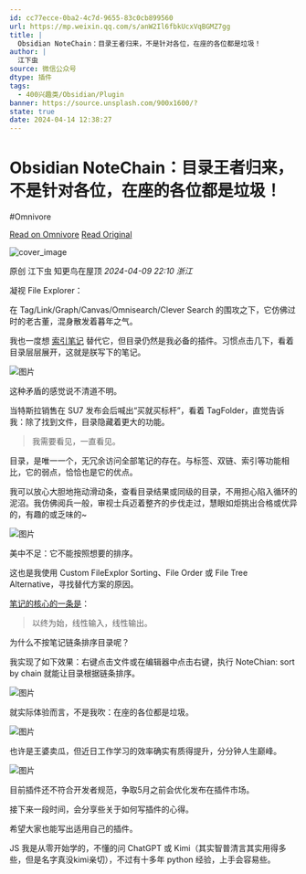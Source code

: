 ```yaml
---
id: cc77ecce-0ba2-4c7d-9655-83c0cb899560
url: https://mp.weixin.qq.com/s/anW2Il6fbkUcxVqBGMZ7gg
title: |
  Obsidian NoteChain：目录王者归来，不是针对各位，在座的各位都是垃圾！
author: |
  江下虫
source: 微信公众号
dtype: 插件
tags:
  - 400兴趣类/Obsidian/Plugin
banner: https://source.unsplash.com/900x1600/?
state: true
date: 2024-04-14 12:38:27
---
```



# Obsidian NoteChain：目录王者归来，不是针对各位，在座的各位都是垃圾！
#Omnivore

[Read on Omnivore](https://omnivore.app/me/https-mp-weixin-qq-com-s-an-w-2-il-6-fbk-ucx-vq-bgmz-7-gg-18edae630b9)
[Read Original](https://mp.weixin.qq.com/s/anW2Il6fbkUcxVqBGMZ7gg)

![cover_image](https://proxy-prod.omnivore-image-cache.app/0x0,spKaZBxmZDyrvt54gE1PT2hxkCVANNkF-w-HKTkJWqwQ/https://mmbiz.qpic.cn/sz_mmbiz_jpg/hp9XO4U4Gj8ickOhvta0Ve0yobMey40yB7HKnobFMxAssTdVsWZ7iaa6j0HvQTibsKDvGrFBu4M4QLkE5REfbNicYw/0?wx_fmt=jpeg) 

原创 江下虫  知更鸟在屋顶 _2024-04-09 22:10_ _浙江_ 

凝视 File Explorer：

在 Tag/Link/Graph/Canvas/Omnisearch/Clever Search 的围攻之下，它仿佛过时的老古董，混身散发着暮年之气。

我也一度想 [索引笔记](http://mp.weixin.qq.com/s?%5F%5Fbiz=MzI5MzMxMTU1OQ==&mid=2247483942&idx=1&sn=061649b01f19937d49b73e4c8de8c6f5&chksm=ec75470edb02ce18ea0a7365daccb6e57e571db70d88db29dfc7701a3d7ea8c5aa9f0c0b20d4&scene=21#wechat%5Fredirect) 替代它，但目录仍然是我必备的插件。习惯点击几下，看着目录层层展开，这就是朕写下的笔记。

![图片](https://proxy-prod.omnivore-image-cache.app/0x0,sJrn6e0hzNsDxK2wPKLM04hDLUNf3OPrvrvWihVyFnRw/https://mmbiz.qpic.cn/sz_mmbiz_png/hp9XO4U4Gj8ickOhvta0Ve0yobMey40yBE7QDKHGotfCaHB3KXNkvicKRuxQuibpA17beSS8d7f52putlWUod3UgA/640?wx_fmt=png)

这种矛盾的感觉说不清道不明。

当特斯拉销售在 SU7 发布会后喊出“买就买标杆”，看着 TagFolder，直觉告诉我：除了找到文件，目录隐藏着更大的功能。

> 我需要看见，一直看见。

目录，是唯一一个，无冗余访问全部笔记的存在。与标签、双链、索引等功能相比，它的弱点，恰恰也是它的优点。  

我可以放心大胆地拖动滑动条，查看目录结果或同级的目录，不用担心陷入循环的泥沼。我仿佛阅兵一般，审视士兵迈着整齐的步伐走过，慧眼如炬挑出合格或优异的，有趣的或乏味的\~

![图片](https://proxy-prod.omnivore-image-cache.app/0x0,sqCjCn1w3wb20HJU-nOihb0TKTYEN-8L7hQ_bTnRs8fw/https://mmbiz.qpic.cn/sz_mmbiz_png/hp9XO4U4Gj8ickOhvta0Ve0yobMey40yBiaZakeSd01w3zz96w1l719XL9Bia8634wvfNJLMqP6rAKwEbqY5yA8NA/640?wx_fmt=png)

美中不足：它不能按照想要的排序。

这也是我使用 Custom FileExplor Sorting、File Order 或 File Tree Alternative，寻找替代方案的原因。

[​笔记的核心的一条是](http://mp.weixin.qq.com/s?%5F%5Fbiz=MzI5MzMxMTU1OQ==&mid=2247485241&idx=1&sn=3bfbcc65e09a97197f79ee818ecd3413&chksm=ec754211db02cb07b779c3ff43f1cd256070b64ff131bf0ec908da52ede6835dd56612dcd7de&scene=21#wechat%5Fredirect)：

> 以终为始，线性输入，线性输出。

为什么不按笔记链条排序目录呢？

我实现了如下效果：右键点击文件或在编辑器中点击右键，执行 NoteChian: sort by chain 就能让目录根据链条排序。

![图片](https://proxy-prod.omnivore-image-cache.app/0x0,sKlJhKYIFe25CoyRIRP5zfo-l3dYH_C4ai0Y7e7ynQ2I/https://mmbiz.qpic.cn/sz_mmbiz_png/hp9XO4U4Gj8ickOhvta0Ve0yobMey40yBvd7MrnWyeQ7CxfF9g2t1ibZFYteTV9Cxwz9pVibkcZia9RjfeaVd5SK9A/640?wx_fmt=png)

就实际体验而言，不是我吹：在座的各位都是垃圾。  

![图片](https://proxy-prod.omnivore-image-cache.app/0x0,sgzEK9FAVaJGchWRHIqpkfcAInyBQWTVwOzg22o_RCK0/https://mmbiz.qpic.cn/sz_mmbiz_png/hp9XO4U4Gj8ickOhvta0Ve0yobMey40yBIo1sZK2OIm6hqnFf6HdePviaMZCKd0ZPEJSEhT8U4z7zOSUuN2GGrdA/640?wx_fmt=png)

也许是王婆卖瓜，但近日工作学习的效率确实有质得提升，分分钟人生巅峰。

![图片](https://proxy-prod.omnivore-image-cache.app/0x0,sy3od7YAw18ABYy4utryOh8m0Z-TufqbFMxSBdaQ2Pfw/https://mmbiz.qpic.cn/sz_mmbiz_png/hp9XO4U4Gj8ickOhvta0Ve0yobMey40yBicZ7ef82kRy5ibaibuMg119ibLzB9djoHa7j7DepSUd8hu1Kd2Yx2B0YjA/640?wx_fmt=png)

目前插件还不符合开发者规范，争取5月之前会优化发布在插件市场。

接下来一段时间，会分享些关于如何写插件的心得。

希望大家也能写出适用自己的插件。

 JS 我是从零开始学的，不懂的问 ChatGPT 或 Kimi（其实智普清言其实用得多些，但是名字真没kimi亲切），不过有十多年 python 经验，上手会容易些。  

​​



